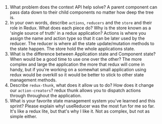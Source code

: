 1. What problem does the context API help solve?
   A parent component can pass data down to their child components no matter how deep the tree is.
1. In your own words, describe `actions`, `reducers` and the `store` and their role in Redux. What does each piece do? Why is the store known as a 'single source of truth' in a redux application?
   Actions is where you assign the name and action type so that it can be later used by the reducer. The reducer is where all the state update/mutation methods to the state happen. The store hold the whole applications state.
1. What is the difference between Application state and Component state? When would be a good time to use one over the other? The more complex and large the application the more that redux will come in handy, but if you're working on a somewhat small application using redux would be overkill so it would be better to stick to other state management methods.
1. Describe `redux-thunk`, what does it allow us to do? How does it change our `action-creators`? redux thunk allows you to dispatch actions through throughout the application.
1. What is your favorite state management system you've learned and this sprint? Please explain why! useReducer was the most fun for me so far. It's like a redux lite, but that's why I like it. Not as complex, but not as simple either.
